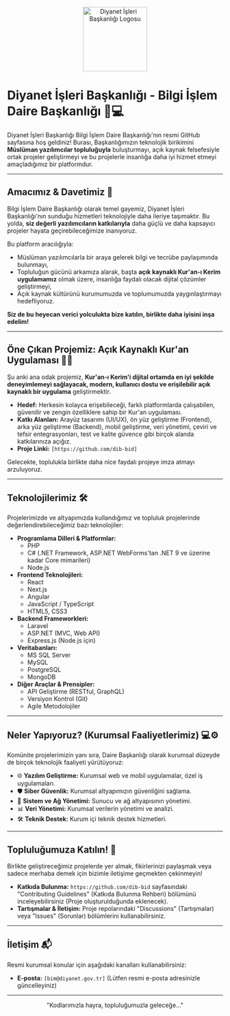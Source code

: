 <p align="center">
  <img src="https://upload.wikimedia.org/wikipedia/commons/thumb/4/46/Diyanet_%C4%B0%C5%9Fleri_Ba%C5%9Fkanl%C4%B1%C4%9F%C4%B1_yeni_logo.svg/1024px-Diyanet_%C4%B0%C5%9Fleri_Ba%C5%9Fkanl%C4%B1%C4%9F%C4%B1_yeni_logo.svg.png" alt="Diyanet İşleri Başkanlığı Logosu" width="150"/>
</p>

# Diyanet İşleri Başkanlığı - Bilgi İşlem Daire Başkanlığı 🤝💻

Diyanet İşleri Başkanlığı Bilgi İşlem Daire Başkanlığı'nın resmi GitHub sayfasına hoş geldiniz! Burası, Başkanlığımızın teknolojik birikimini **Müslüman yazılımcılar topluluğuyla** buluşturmayı, açık kaynak felsefesiyle ortak projeler geliştirmeyi ve bu projelerle insanlığa daha iyi hizmet etmeyi amaçladığımız bir platformdur.

---

## Amacımız & Davetimiz 🌟

Bilgi İşlem Daire Başkanlığı olarak temel gayemiz, Diyanet İşleri Başkanlığı'nın sunduğu hizmetleri teknolojiyle daha ileriye taşımaktır. Bu yolda, **siz değerli yazılımcıların katkılarıyla** daha güçlü ve daha kapsayıcı projeler hayata geçirebileceğimize inanıyoruz.

Bu platform aracılığıyla:
*   Müslüman yazılımcılarla bir araya gelerek bilgi ve tecrübe paylaşımında bulunmayı,
*   Topluluğun gücünü arkamıza alarak, başta **açık kaynaklı Kur'an-ı Kerim uygulamamız** olmak üzere, insanlığa faydalı olacak dijital çözümler geliştirmeyi,
*   Açık kaynak kültürünü kurumumuzda ve toplumumuzda yaygınlaştırmayı hedefliyoruz.

**Siz de bu heyecan verici yolculukta bize katılın, birlikte daha iyisini inşa edelim!**

---

## Öne Çıkan Projemiz: Açık Kaynaklı Kur'an Uygulaması 📖✨

Şu anki ana odak projemiz, **Kur'an-ı Kerim'i dijital ortamda en iyi şekilde deneyimlemeyi sağlayacak, modern, kullanıcı dostu ve erişilebilir açık kaynaklı bir uygulama** geliştirmektir.

*   **Hedef:** Herkesin kolayca erişebileceği, farklı platformlarda çalışabilen, güvenilir ve zengin özelliklere sahip bir Kur'an uygulaması.
*   **Katkı Alanları:** Arayüz tasarımı (UI/UX), ön yüz geliştirme (Frontend), arka yüz geliştirme (Backend), mobil geliştirme, veri yönetimi, çeviri ve tefsir entegrasyonları, test ve kalite güvence gibi birçok alanda katkılarınıza açığız.
*   **Proje Linki:** `[https://github.com/dib-bid]`

Gelecekte, toplulukla birlikte daha nice faydalı projeye imza atmayı arzuluyoruz.

---

## Teknolojilerimiz 🛠️

Projelerimizde ve altyapımızda kullandığımız ve topluluk projelerinde değerlendirebileceğimiz bazı teknolojiler:

*   **Programlama Dilleri & Platformlar:**
    *   PHP
    *   C# (.NET Framework, ASP.NET WebForms'tan .NET 9 ve üzerine kadar Core mimarileri)
    *   Node.js
*   **Frontend Teknolojileri:**
    *   React
    *   Next.js
    *   Angular
    *   JavaScript / TypeScript
    *   HTML5, CSS3
*   **Backend Frameworkleri:**
    *   Laravel
    *   ASP.NET (MVC, Web API)
    *   Express.js (Node.js için)
*   **Veritabanları:**
    *   MS SQL Server
    *   MySQL
    *   PostgreSQL
    *   MongoDB
*   **Diğer Araçlar & Prensipler:**
    *   API Geliştirme (RESTful, GraphQL)
    *   Versiyon Kontrol (Git)
    *   Agile Metodolojiler

---

## Neler Yapıyoruz? (Kurumsal Faaliyetlerimiz) 💻⚙️

Komünite projelerimizin yanı sıra, Daire Başkanlığı olarak kurumsal düzeyde de birçok teknolojik faaliyeti yürütüyoruz:

*   🌐 **Yazılım Geliştirme:** Kurumsal web ve mobil uygulamalar, özel iş uygulamaları.
*   🛡️ **Siber Güvenlik:** Kurumsal altyapımızın güvenliğini sağlama.
*   🔧 **Sistem ve Ağ Yönetimi:** Sunucu ve ağ altyapısının yönetimi.
*   📊 **Veri Yönetimi:** Kurumsal verilerin yönetimi ve analizi.
*   🛠️ **Teknik Destek:** Kurum içi teknik destek hizmetleri.

---

## Topluluğumuza Katılın! 🚀

Birlikte geliştireceğimiz projelerde yer almak, fikirlerinizi paylaşmak veya sadece merhaba demek için bizimle iletişime geçmekten çekinmeyin!

*   **Katkıda Bulunma:** `https://github.com/dib-bid` sayfasındaki "Contributing Guidelines" (Katkıda Bulunma Rehberi) bölümünü inceleyebilirsiniz (Proje oluşturulduğunda eklenecek).
*   **Tartışmalar & İletişim:** Proje repolarındaki "Discussions" (Tartışmalar) veya "Issues" (Sorunlar) bölümlerini kullanabilirsiniz.

---

## İletişim 📬

Resmi kurumsal konular için aşağıdaki kanalları kullanabilirsiniz:

*   **E-posta:** `[bim@diyanet.gov.tr]` (Lütfen resmi e-posta adresinizle güncelleyiniz)

---

<p align="center">
  "Kodlarımızla hayra, topluluğumuzla geleceğe..."
</p>
